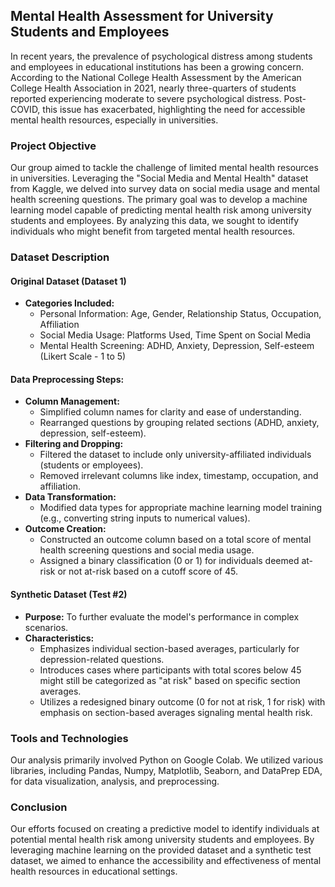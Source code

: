 ## Mental Health Assessment for University Students and Employees

In recent years, the prevalence of psychological distress among students and employees in educational institutions has been a growing concern. According to the National College Health Assessment by the American College Health Association in 2021, nearly three-quarters of students reported experiencing moderate to severe psychological distress. Post-COVID, this issue has exacerbated, highlighting the need for accessible mental health resources, especially in universities.

### Project Objective
Our group aimed to tackle the challenge of limited mental health resources in universities. Leveraging the "Social Media and Mental Health" dataset from Kaggle, we delved into survey data on social media usage and mental health screening questions. The primary goal was to develop a machine learning model capable of predicting mental health risk among university students and employees. By analyzing this data, we sought to identify individuals who might benefit from targeted mental health resources.

### Dataset Description
#### Original Dataset (Dataset 1)
- **Categories Included:**
  - Personal Information: Age, Gender, Relationship Status, Occupation, Affiliation
  - Social Media Usage: Platforms Used, Time Spent on Social Media
  - Mental Health Screening: ADHD, Anxiety, Depression, Self-esteem (Likert Scale - 1 to 5)
  
#### Data Preprocessing Steps:
- **Column Management:**
  - Simplified column names for clarity and ease of understanding.
  - Rearranged questions by grouping related sections (ADHD, anxiety, depression, self-esteem).
- **Filtering and Dropping:**
  - Filtered the dataset to include only university-affiliated individuals (students or employees).
  - Removed irrelevant columns like index, timestamp, occupation, and affiliation.
- **Data Transformation:**
  - Modified data types for appropriate machine learning model training (e.g., converting string inputs to numerical values).
- **Outcome Creation:**
  - Constructed an outcome column based on a total score of mental health screening questions and social media usage.
  - Assigned a binary classification (0 or 1) for individuals deemed at-risk or not at-risk based on a cutoff score of 45.

#### Synthetic Dataset (Test #2)
- **Purpose:** To further evaluate the model's performance in complex scenarios.
- **Characteristics:**
  - Emphasizes individual section-based averages, particularly for depression-related questions.
  - Introduces cases where participants with total scores below 45 might still be categorized as "at risk" based on specific section averages.
  - Utilizes a redesigned binary outcome (0 for not at risk, 1 for risk) with emphasis on section-based averages signaling mental health risk.

### Tools and Technologies
Our analysis primarily involved Python on Google Colab. We utilized various libraries, including Pandas, Numpy, Matplotlib, Seaborn, and DataPrep EDA, for data visualization, analysis, and preprocessing.

### Conclusion
Our efforts focused on creating a predictive model to identify individuals at potential mental health risk among university students and employees. By leveraging machine learning on the provided dataset and a synthetic test dataset, we aimed to enhance the accessibility and effectiveness of mental health resources in educational settings.
